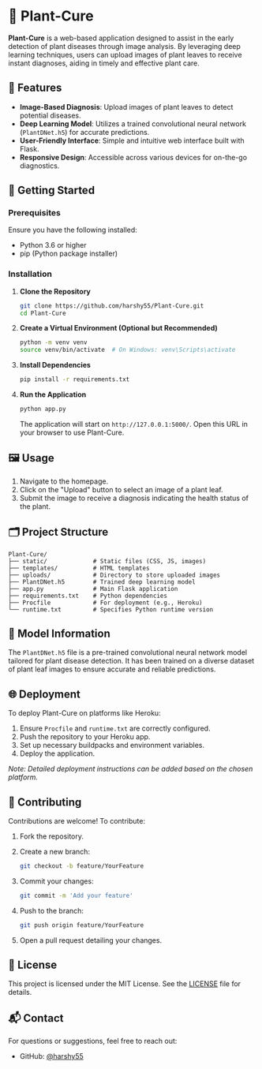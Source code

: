 
# 🌿 Plant-Cure

**Plant-Cure** is a web-based application designed to assist in the early detection of plant diseases through image analysis. By leveraging deep learning techniques, users can upload images of plant leaves to receive instant diagnoses, aiding in timely and effective plant care.

## 🧠 Features

- **Image-Based Diagnosis**: Upload images of plant leaves to detect potential diseases.
- **Deep Learning Model**: Utilizes a trained convolutional neural network (`PlantDNet.h5`) for accurate predictions.
- **User-Friendly Interface**: Simple and intuitive web interface built with Flask.
- **Responsive Design**: Accessible across various devices for on-the-go diagnostics.

## 🚀 Getting Started

### Prerequisites

Ensure you have the following installed:

- Python 3.6 or higher
- pip (Python package installer)

### Installation

1. **Clone the Repository**

   ```bash
   git clone https://github.com/harshy55/Plant-Cure.git
   cd Plant-Cure
   ```

2. **Create a Virtual Environment (Optional but Recommended)**

   ```bash
   python -m venv venv
   source venv/bin/activate  # On Windows: venv\Scripts\activate
   ```

3. **Install Dependencies**

   ```bash
   pip install -r requirements.txt
   ```

4. **Run the Application**

   ```bash
   python app.py
   ```

   The application will start on `http://127.0.0.1:5000/`. Open this URL in your browser to use Plant-Cure.

## 🖼️ Usage

1. Navigate to the homepage.
2. Click on the "Upload" button to select an image of a plant leaf.
3. Submit the image to receive a diagnosis indicating the health status of the plant.

## 🗂️ Project Structure

```
Plant-Cure/
├── static/             # Static files (CSS, JS, images)
├── templates/          # HTML templates
├── uploads/            # Directory to store uploaded images
├── PlantDNet.h5        # Trained deep learning model
├── app.py              # Main Flask application
├── requirements.txt    # Python dependencies
├── Procfile            # For deployment (e.g., Heroku)
└── runtime.txt         # Specifies Python runtime version
```

## 🧪 Model Information

The `PlantDNet.h5` file is a pre-trained convolutional neural network model tailored for plant disease detection. It has been trained on a diverse dataset of plant leaf images to ensure accurate and reliable predictions.

## 🌐 Deployment

To deploy Plant-Cure on platforms like Heroku:

1. Ensure `Procfile` and `runtime.txt` are correctly configured.
2. Push the repository to your Heroku app.
3. Set up necessary buildpacks and environment variables.
4. Deploy the application.

*Note: Detailed deployment instructions can be added based on the chosen platform.*

## 🤝 Contributing

Contributions are welcome! To contribute:

1. Fork the repository.
2. Create a new branch:

   ```bash
   git checkout -b feature/YourFeature
   ```

3. Commit your changes:

   ```bash
   git commit -m 'Add your feature'
   ```

4. Push to the branch:

   ```bash
   git push origin feature/YourFeature
   ```

5. Open a pull request detailing your changes.

## 📄 License

This project is licensed under the MIT License. See the [LICENSE](LICENSE) file for details.

## 📬 Contact

For questions or suggestions, feel free to reach out:

- GitHub: [@harshy55](https://github.com/harshy55)

